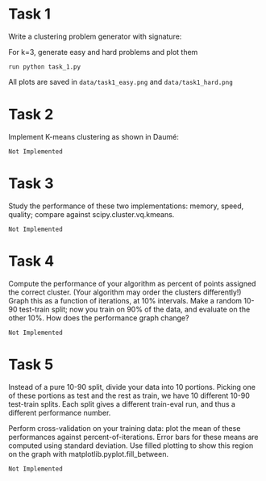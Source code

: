 
# Task 1
Write a clustering problem generator with signature:

For k=3, generate easy and hard problems and plot them

`run python task_1.py`

All plots are saved in `data/task1_easy.png` and  `data/task1_hard.png`

# Task 2
Implement K-means clustering as shown in Daumé:

`Not Implemented`

# Task 3

Study the performance of these two implementations: memory, speed, quality; compare against scipy.cluster.vq.kmeans.

`Not Implemented`

# Task 4

Compute the performance of your algorithm as percent of points assigned the correct cluster. (Your algorithm may order the clusters differently!) Graph this as a function of iterations, at 10% intervals.
Make a random 10-90 test-train split; now you train on 90% of the data, and evaluate on the other 10%. How does the performance graph change?

`Not Implemented`
# Task 5

Instead of a pure 10-90 split, divide your data into 10 portions. Picking one of these portions as test and the rest as train, we have 10 different 10-90 test-train splits. Each split gives a different train-eval run, and thus a different performance number.

Perform cross-validation on your training data: plot the mean of these performances against percent-of-iterations. Error bars for these means are computed using standard deviation. Use filled plotting to show this region on the graph with matplotlib.pyplot.fill_between.

`Not Implemented`